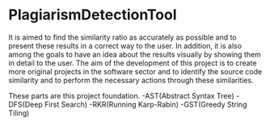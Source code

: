 # PlagiarismDetectionTool


It is aimed to find the similarity ratio as accurately as possible and to present these results in a correct way to the user. In addition, it is also among the goals to have an idea about the results visually by showing them in detail to the user. The aim of the development of this project is to create more original projects in the software sector and to identify the source code similarity and to perform the necessary actions through these similarities.

These parts are this project foundation.
-AST(Abstract Syntax Tree)
-DFS(Deep First Search)
-RKR(Running Karp-Rabin)
-GST(Greedy String Tiling)
